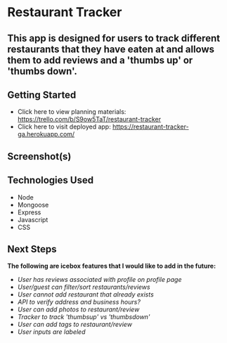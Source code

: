 # Restaurant Tracker

This app is designed for users to track different restaurants that they have eaten at and allows them to add reviews and a 'thumbs up' or 'thumbs down'.
---
## Getting Started 
<!-- link to deployed app and trello board -->
- Click here to view planning materials: https://trello.com/b/S9ow5TaT/restaurant-tracker
- Click here to visit deployed app: https://restaurant-tracker-ga.herokuapp.com/

## Screenshot(s)
<!-- Screenshot of landing page and any other of interest -->

## Technologies Used

- Node
- Mongoose
- Express
- Javascript
- CSS

## Next Steps
**The following are icebox features that I would like to add in the future:**
- *User has reviews associated with profile on profile page*
- *User/guest can filter/sort restaurants/reviews*
- *User cannot add restaurant that already exists*
- *API to verify address and business hours?*
- *User can add photos to restaurant/review*
- *Tracker to track 'thumbsup' vs 'thumbsdown'*
- *User can add tags to restaurant/review*
- *User inputs are labeled*